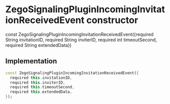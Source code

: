 


# ZegoSignalingPluginIncomingInvitationReceivedEvent constructor






const
ZegoSignalingPluginIncomingInvitationReceivedEvent({required String invitationID, required String inviterID, required int timeoutSecond, required String extendedData})





## Implementation

```dart
const ZegoSignalingPluginIncomingInvitationReceivedEvent({
  required this.invitationID,
  required this.inviterID,
  required this.timeoutSecond,
  required this.extendedData,
});
```







